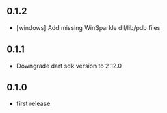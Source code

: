 ## 0.1.2

* [windows] Add missing WinSparkle dll/lib/pdb files

## 0.1.1

* Downgrade dart sdk version to 2.12.0

## 0.1.0

* first release.

